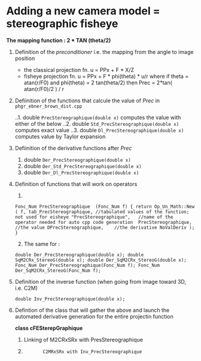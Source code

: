 # Adding a new camera model = stereographic fisheye

**The mapping function : 2 * TAN (theta/2)** 

1. Definition of the _preconditioner_ i.e. the mapping from the angle to image position

    * the classical projection fn. u = PPx + F * X/Z
    * fisheye       projection fn. u = PPx + F * phi(theta) * u/r
                                    where if theta      = atan(r/F0) and
                                             phi(theta) = 2 tan(theta/2)
                                    then
                                         Prec = 2*tan( atan(r/F0)/2 ) / r
         
2. Defiinition of the functions that calcule the value of _Prec_ in `phgr_ebner_brown_dist.cpp`

    ..1. double `PrecStereographique(double x)`     computes the value with either of the below
    ..2. double `Std_PrecStereographique(double x)` computes exact value
    ..3. double `Dl_PrecStereographique(double x)`  computes value by Taylor expansion
 

2. Defiinition of the derivative functions after _Prec_ 

    1. double `Der_PrecStereographique(double x)`     
    2. double `Der_Std_PrecStereographique(double x)` 
    3. double `Der_Dl_PrecStereographique(double x)`

3. Definition of functions that will work on operators

    1. 
    `Fonc_Num PrecStereographique  (Fonc_Num f)
    {
     return Op_Un_Math::New
            (
                f,
                tab_PrecStereographique, //tabulated values of the function; not used for eisheye
                "PrecStereographique",   //name of the operator needed for auto cpp code generation 
                PrecStereographique,     //the value
                DPrecStereographique,    //the derivative
                NoValDeriv
            );
    }`

    2. The same for :

    `double Der_PrecStereographique(double x);
     double SqM2CRx_StereoG(double x);
     double Der_SqM2CRx_StereoG(double x);
     Fonc_Num Der_PrecStereographique(Fonc_Num f);
     Fonc_Num Der_SqM2CRx_StereoG(Fonc_Num f);`


4. Definition of the inverse function (when going from image toward 3D, i.e. C2M)

    `double Inv_PrecStereographique(double x);`


5. Defintion of the class that will gather the above and launch the automated derivative generation for the entire projectin function

    **class cFESterepGraphique** 

    1. Linking of M2CRxSRx with PresStereographique
    2.            C2MRxSRx with Inv_PrecStereographique
